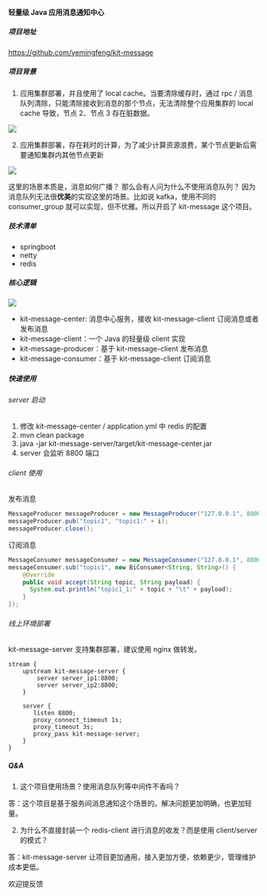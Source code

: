 #### 轻量级 Java 应用消息通知中心

##### 项目地址

https://github.com/yemingfeng/kit-message

##### 项目背景

1. 应用集群部署，并且使用了 local cache。当要清除缓存时，通过 rpc / 消息队列清除，只能清除接收到消息的那个节点，无法清除整个应用集群的 local cache 导致，节点
   2、节点 3 存在脏数据。

![](https://gitee.com/Aidenboss/kit-message/raw/master/img/Selection_014.png)

2. 应用集群部署，存在耗时的计算，为了减少计算资源浪费，某个节点更新后需要通知集群内其他节点更新

![](https://gitee.com/Aidenboss/kit-message/raw/master/img/Selection_015.png)

这里的场景本质是，消息如何广播？ 那么会有人问为什么不使用消息队列？ 因为消息队列无法很**优美**的实现这里的场景。比如说 kafka，使用不同的 consumer_group
就可以实现，但不优雅。所以开启了 kit-message 这个项目。

##### 技术清单

- springboot
- netty
- redis

##### 核心逻辑

![](https://gitee.com/Aidenboss/kit-message/raw/master/img/Selection_009.png)

- kit-message-center: 消息中心服务，接收 kit-message-client 订阅消息或者发布消息
- kit-message-client：一个 Java 的轻量级 client 实现
- kit-message-producer：基于 kit-message-client 发布消息
- kit-message-consumer：基于 kit-message-client 订阅消息

##### 快速使用

###### server 启动

1. 修改 kit-message-center / application.yml 中 redis 的配置
2. mvn clean package
3. java -jar kit-message-server/target/kit-message-center.jar
4. server 会监听 8800 端口

###### client 使用

发布消息

```java
MessageProducer messageProducer = new MessageProducer("127.0.0.1", 8800);
messageProducer.pub("topic1", "topic1:" + i);
messageProducer.close();
```

订阅消息

```java
MessageConsumer messageConsumer = new MessageConsumer("127.0.0.1", 8800);
messageConsumer.sub("topic1", new BiConsumer<String, String>() {
    @Override
    public void accept(String topic, String payload) {
      System.out.println("topic1_1:" + topic + "\t" + payload);
    }
});
```

###### 线上环境部署

kit-message-server 支持集群部署，建议使用 nginx 做转发。

```
stream {
    upstream kit-message-server {
        server server_ip1:8800;
        server server_ip2:8800; 
    }

    server {
       listen 8800;
       proxy_connect_timeout 1s;
       proxy_timeout 3s;
       proxy_pass kit-message-server;
    }
}
```

##### Q&A

1. 这个项目使用场景？使用消息队列等中间件不香吗？

答：这个项目是基于服务间消息通知这个场景的。解决问题更加明确，也更加轻量。

2. 为什么不直接封装一个 redis-client 进行消息的收发？而是使用 client/server 的模式？

答：kit-message-server 让项目更加通用，接入更加方便，依赖更少，管理维护成本更低。

欢迎提反馈